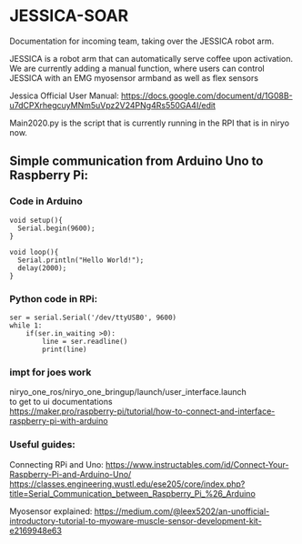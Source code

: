 # JESSICA-SOAR


Documentation for incoming team, taking over the JESSICA robot arm.

JESSICA is a robot arm that can automatically serve coffee upon activation. 
We are currently adding a manual function, where users can control JESSICA with an EMG myosensor armband as well as flex sensors

Jessica Official User Manual: https://docs.google.com/document/d/1G08B-u7dCPXrhegcuyMNm5uVpz2V24PNg4Rs550GA4I/edit

Main2020.py is the script that is currently running in the RPI that is in niryo now.

## Simple communication from Arduino Uno to Raspberry Pi:
### Code in Arduino
```
void setup(){
  Serial.begin(9600);
}

void loop(){
  Serial.println("Hello World!");   
  delay(2000);
}
```
### Python code in RPi:
```
ser = serial.Serial('/dev/ttyUSB0', 9600)
while 1: 
    if(ser.in_waiting >0):
        line = ser.readline()
        print(line)
```

### impt for joes work
niryo_one_ros/niryo_one_bringup/launch/user_interface.launch  
to get to ui documentations  
https://maker.pro/raspberry-pi/tutorial/how-to-connect-and-interface-raspberry-pi-with-arduino




### Useful guides:

Connecting RPi and Uno:
https://www.instructables.com/id/Connect-Your-Raspberry-Pi-and-Arduino-Uno/
https://classes.engineering.wustl.edu/ese205/core/index.php?title=Serial_Communication_between_Raspberry_Pi_%26_Arduino

Myosensor explained:
https://medium.com/@leex5202/an-unofficial-introductory-tutorial-to-myoware-muscle-sensor-development-kit-e2169948e63
